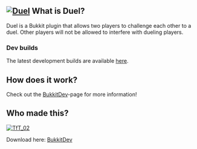 [![Duel][Banner]][GitHub]
What is Duel?
----------------

Duel is a Bukkit plugin that allows two players to challenge each other to a duel.
Other players will not be allowed to interfere with dueling players.

### Dev builds
The latest development builds are available [here](http://ci.md-5.net/job/Duel/).

How does it work?
----------------

Check out the [BukkitDev]-page for more information!


Who made this?
----------------   
[![TfT_02](http://www.gravatar.com/avatar/b8914f9970e1f6ffd5281ce4770e20a7.png)](http://dev.bukkit.org/profiles/TfT_02/)

Download here: [BukkitDev]

[Banner]: https://dl.dropbox.com/u/29178507/Dev/Duel/title-banner.png
[BukkitDev]: http://dev.bukkit.org/server-mods/duel/
[GitHub]: https://github.com/TfT-02/Duel
